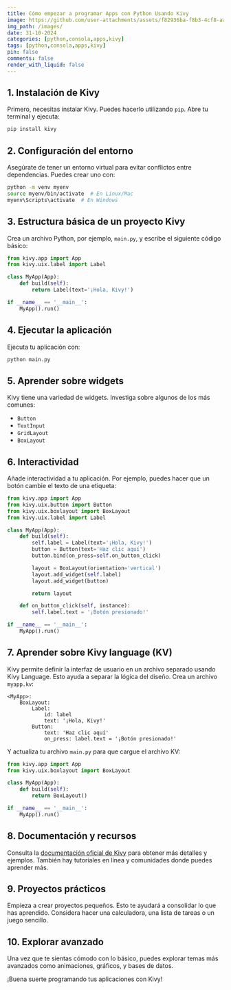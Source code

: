 ```yaml
---
title: Cómo empezar a programar Apps con Python Usando Kivy
image: https://github.com/user-attachments/assets/f82936ba-f8b3-4cf8-aabf-2b8a36648af9
img_path: /images/
date: 31-10-2024
categories: [python,consola,apps,kivy]
tags: [python,consola,apps,kivy]
pin: false
comments: false
render_with_liquid: false
---
```


## 1. Instalación de Kivy

Primero, necesitas instalar Kivy. Puedes hacerlo utilizando `pip`. Abre tu terminal y ejecuta:

```bash
pip install kivy
```

## 2. Configuración del entorno

Asegúrate de tener un entorno virtual para evitar conflictos entre dependencias. Puedes crear uno con:

```bash
python -m venv myenv
source myenv/bin/activate  # En Linux/Mac
myenv\Scripts\activate  # En Windows
```

## 3. Estructura básica de un proyecto Kivy

Crea un archivo Python, por ejemplo, `main.py`, y escribe el siguiente código básico:

```python
from kivy.app import App
from kivy.uix.label import Label

class MyApp(App):
    def build(self):
        return Label(text='¡Hola, Kivy!')

if __name__ == '__main__':
    MyApp().run()
```

## 4. Ejecutar la aplicación

Ejecuta tu aplicación con:

```bash
python main.py
```

## 5. Aprender sobre widgets

Kivy tiene una variedad de widgets. Investiga sobre algunos de los más comunes:

- `Button`
- `TextInput`
- `GridLayout`
- `BoxLayout`

## 6. Interactividad

Añade interactividad a tu aplicación. Por ejemplo, puedes hacer que un botón cambie el texto de una etiqueta:

```python
from kivy.app import App
from kivy.uix.button import Button
from kivy.uix.boxlayout import BoxLayout
from kivy.uix.label import Label

class MyApp(App):
    def build(self):
        self.label = Label(text='¡Hola, Kivy!')
        button = Button(text='Haz clic aquí')
        button.bind(on_press=self.on_button_click)

        layout = BoxLayout(orientation='vertical')
        layout.add_widget(self.label)
        layout.add_widget(button)

        return layout

    def on_button_click(self, instance):
        self.label.text = '¡Botón presionado!'

if __name__ == '__main__':
    MyApp().run()
```

## 7. Aprender sobre Kivy language (KV)

Kivy permite definir la interfaz de usuario en un archivo separado usando Kivy Language. Esto ayuda a separar la lógica del diseño. Crea un archivo `myapp.kv`:

```kv
<MyApp>:
    BoxLayout:
        Label:
            id: label
            text: '¡Hola, Kivy!'
        Button:
            text: 'Haz clic aquí'
            on_press: label.text = '¡Botón presionado!'
```

Y actualiza tu archivo `main.py` para que cargue el archivo KV:

```python
from kivy.app import App
from kivy.uix.boxlayout import BoxLayout

class MyApp(App):
    def build(self):
        return BoxLayout()

if __name__ == '__main__':
    MyApp().run()
```

## 8. Documentación y recursos

Consulta la [documentación oficial de Kivy](https://kivy.org/doc/stable/) para obtener más detalles y ejemplos. También hay tutoriales en línea y comunidades donde puedes aprender más.

## 9. Proyectos prácticos

Empieza a crear proyectos pequeños. Esto te ayudará a consolidar lo que has aprendido. Considera hacer una calculadora, una lista de tareas o un juego sencillo.

## 10. Explorar avanzado

Una vez que te sientas cómodo con lo básico, puedes explorar temas más avanzados como animaciones, gráficos, y bases de datos.

¡Buena suerte programando tus aplicaciones con Kivy!
